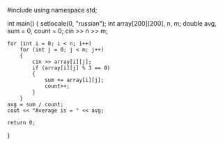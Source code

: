 #include <iostream>
using namespace std;

int main()
{
    setlocale(0, "russian");
    int array[200][200], n, m;
    double avg, sum = 0, count = 0;
    cin >> n >> m;

    for (int i = 0; i < n; i++)
        for (int j = 0; j < m; j++)
        {
            cin >> array[i][j];
            if (array[i][j] % 3 == 0)
            {
                sum += array[i][j];
                count++;
            }
        }
    avg = sum / count;
    cout << "Average is = " << avg;

    return 0;
}
